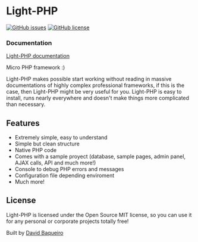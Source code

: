 # Light-PHP
[![GitHub issues](https://img.shields.io/github/issues/bakeiro/Light-PHP.svg)](https://github.com/bakeiro/Light-PHP/issues)
[![GitHub license](https://img.shields.io/github/license/bakeiro/Light-PHP.svg)](https://github.com/bakeiro/Light-PHP)

### Documentation
[Light-PHP documentation](https://bakeiro.github.io/Light-PHP-documentation/)   

Micro PHP framework :)

Light-PHP makes possible start working without reading in massive documentations of highly complex professional frameworks, if this is the case, then Light-PHP might be very useful for you. Light-PHP is easy to install, runs nearly everywhere and doesn't make things more complicated than necessary.

## Features
- Extremely simple, easy to understand
- Simple but clean structure
- Native PHP code
- Comes with a sample proyect (database, sample pages, admin panel, AJAX calls, API and much more!)
- Console to debug PHP errors and messages
- Configuration file depending enviroment
- Much more!

## License

Light-PHP is licensed under the Open Source MIT license, so you can use it for any personal or corporate projects totally free!</p>

Built by [David Baqueiro](https://bakeiro.github.io/materialize-portfolio/)